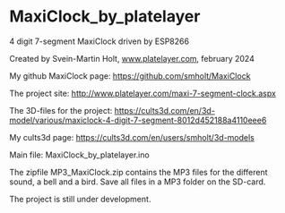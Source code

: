 # MaxiClock_by_platelayer
4 digit 7-segment MaxiClock driven by ESP8266

Created by Svein-Martin Holt, www.platelayer.com, february 2024

My github MaxiClock page: https://github.com/smholt/MaxiClock

The project site: http://www.platelayer.com/maxi-7-segment-clock.aspx

The 3D-files for the project: https://cults3d.com/en/3d-model/various/maxiclock-4-digit-7-segment-8012d452188a4110eee6

My cults3d page: https://cults3d.com/en/users/smholt/3d-models

Main file: MaxiClock_by_platelayer.ino

The zipfile MP3_MaxiClock.zip contains the MP3 files for the different sound, a bell and a bird. Save all files in a MP3 folder on the SD-card.

The project is still under development.
